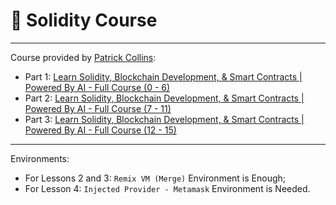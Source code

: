# 🥬 Solidity Course

---

Course provided by [Patrick Collins](https://www.youtube.com/@PatrickAlphaC):

- Part 1: [Learn Solidity, Blockchain Development, & Smart Contracts | Powered By AI - Full Course (0 - 6)](https://www.youtube.com/watch?v=umepbfKp5rI)
- Part 2: [Learn Solidity, Blockchain Development, & Smart Contracts | Powered By AI - Full Course (7 - 11)](https://www.youtube.com/watch?v=sas02qSFZ74)
- Part 3: [Learn Solidity, Blockchain Development, & Smart Contracts | Powered By AI - Full Course (12 - 15)](https://www.youtube.com/watch?v=wUjYK5gwNZs)

---

Environments:

- For Lessons 2 and 3: `Remix VM (Merge)` Environment is Enough;
- For Lesson 4: `Injected Provider - Metamask` Environment is Needed.
